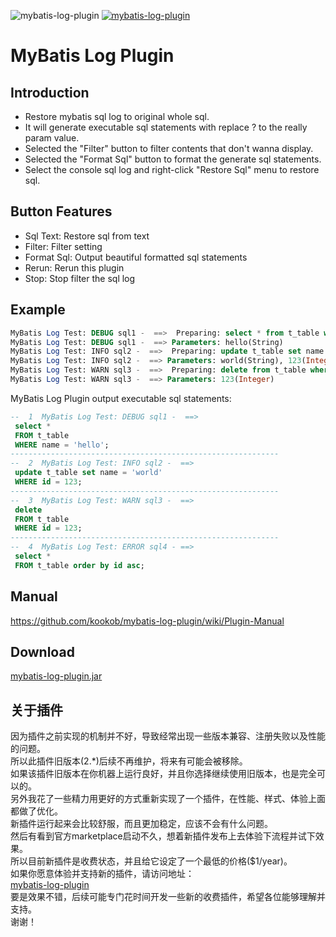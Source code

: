 ![mybatis-log-plugin](https://img.shields.io/jetbrains/plugin/v/10065-mybatis-log-plugin?label=version&style=flat-square)
[![mybatis-log-plugin](https://img.shields.io/jetbrains/plugin/d/10065-mybatis-log-plugin?style=flat-square)](https://plugins.jetbrains.com/plugin/10065-mybatis-log-plugin/versions)

# MyBatis Log Plugin
## Introduction
- Restore mybatis sql log to original whole sql.
- It will generate executable sql statements with replace ? to the really param value.
- Selected the "Filter" button to filter contents that don't wanna display.
- Selected the "Format Sql" button to format the generate sql statements.
- Select the console sql log and right-click "Restore Sql" menu to restore sql.

## Button Features
- Sql Text: Restore sql from text
- Filter: Filter setting
- Format Sql: Output beautiful formatted sql statements
- Rerun: Rerun this plugin
- Stop: Stop filter the sql log

## Example
```sql
MyBatis Log Test: DEBUG sql1 -  ==>  Preparing: select * from t_table where name = ?
MyBatis Log Test: DEBUG sql1 -  ==> Parameters: hello(String)
MyBatis Log Test: INFO sql2 -  ==>  Preparing: update t_table set name = ? where id = ?
MyBatis Log Test: INFO sql2 -  ==> Parameters: world(String), 123(Integer)
MyBatis Log Test: WARN sql3 -  ==>  Preparing: delete from t_table where id = ?
MyBatis Log Test: WARN sql3 -  ==> Parameters: 123(Integer)
```
MyBatis Log Plugin output executable sql statements:
```sql
--  1  MyBatis Log Test: DEBUG sql1 -  ==>
 select *
 FROM t_table
 WHERE name = 'hello';
------------------------------------------------------------
--  2  MyBatis Log Test: INFO sql2 -  ==>
 update t_table set name = 'world'
 WHERE id = 123;
------------------------------------------------------------
--  3  MyBatis Log Test: WARN sql3 -  ==>
 delete
 FROM t_table
 WHERE id = 123;
------------------------------------------------------------
--  4  MyBatis Log Test: ERROR sql4 - ==>
 select *
 FROM t_table order by id asc;
```

## Manual
https://github.com/kookob/mybatis-log-plugin/wiki/Plugin-Manual

## Download
[mybatis-log-plugin.jar](https://plugins.jetbrains.com/plugin/13905-mybatis-log-plugin "Download Plugin")  

## 关于插件
因为插件之前实现的机制并不好，导致经常出现一些版本兼容、注册失败以及性能的问题。  
所以此插件旧版本(2.*)后续不再维护，将来有可能会被移除。  
如果该插件旧版本在你机器上运行良好，并且你选择继续使用旧版本，也是完全可以的。  
另外我花了一些精力用更好的方式重新实现了一个插件，在性能、样式、体验上面都做了优化。  
新插件运行起来会比较舒服，而且更加稳定，应该不会有什么问题。  
然后有看到官方marketplace启动不久，想着新插件发布上去体验下流程并试下效果。  
所以目前新插件是收费状态，并且给它设定了一个最低的价格($1/year)。  
如果你愿意体验并支持新的插件，请访问地址：  
[mybatis-log-plugin](https://plugins.jetbrains.com/plugin/13905-mybatis-log-plugin)  
要是效果不错，后续可能专门花时间开发一些新的收费插件，希望各位能够理解并支持。  
谢谢！